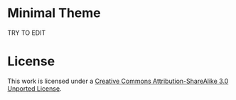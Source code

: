 # Minimal Theme

TRY TO EDIT

# License

This work is licensed under a [Creative Commons Attribution-ShareAlike 3.0 Unported License](http://creativecommons.org/licenses/by-sa/3.0/).



